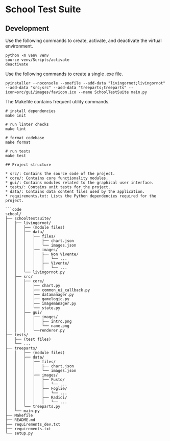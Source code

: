 # School Test Suite

## Development

Use the following commands to create, activate, and deactivate the virtual environment.

```shell
python -m venv venv
source venv/Scripts/activate
deactivate
```

Use the following commands to create a single .exe file.

```shell
pyinstaller --noconsole --onefile --add-data "livingornot;livingornot" --add-data "src;src" --add-data "treeparts;treeparts" --icon=src/gui/images/favicon.ico --name SchoolTestSuite main.py
```

The Makefile contains frequent utility commands.

```shell
# install dependencies
make init

# run linter checks
make lint

# format codebase
make format

# run tests
make test

## Project structure

* src/: Contains the source code of the project.
* core/: Contains core functionality modules.
* gui/: Contains modules related to the graphical user interface.
* tests/: Contains unit tests for the project.
* data/: Contains data content files used by the application.
* requirements.txt: Lists the Python dependencies required for the project.

```code
school/
├── schooltestsuite/
│   ├── livingornot/
│   │   ├── (module files)
│   │   ├── data/
│   │   │   ├── files/
│   │   │   │   ├── chart.json
│   │   │   │   └── images.json
│   │   │   ├── images/
│   │   │   │   ├── Non Vivente/
│   │   │   │   │   └── ...
│   │   │   │   ├── Vivente/
│   │   │   │   │   └── ...
│   │   └── livingornot.py
│   ├── src/
│   │   ├── core/
│   │   │   ├── chart.py
│   │   │   ├── common_ui_callback.py
│   │   │   ├── datamanager.py
│   │   │   ├── gamelogic.py
│   │   │   ├── imagemanager.py
│   │   │   └── state.py
│   │   ├── gui/
│   │   │   ├── images/
│   │   │   │   ├── intro.png
│   │   │   │   └── name.png
│   │   │   └──renderer.py
├── tests/
│   ├── (test files)
│   └── ...
├── treeparts/
│   │   ├── (module files)
│   │   ├── data/
│   │   │   ├── files/
│   │   │   │   ├── chart.json
│   │   │   │   └── images.json
│   │   │   ├── images/
│   │   │   │   ├── Fusto/
│   │   │   │   │   └── ...
│   │   │   │   ├── Foglie/
│   │   │   │   │   └── ...
│   │   │   │   ├── Radici/
│   │   │   │   │   └── ...
│   │   └── treeparts.py
│   └── main.py
├── Makefile
├── README.md
├── requirements_dev.txt
├── requirements.txt
└── setup.py
```
